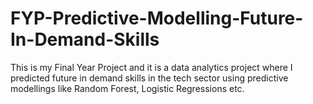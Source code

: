 # FYP-Predictive-Modelling-Future-In-Demand-Skills
This is my Final Year Project and it is a data analytics project where I predicted future in demand skills in the tech sector using predictive modellings like Random Forest, Logistic Regressions etc.
